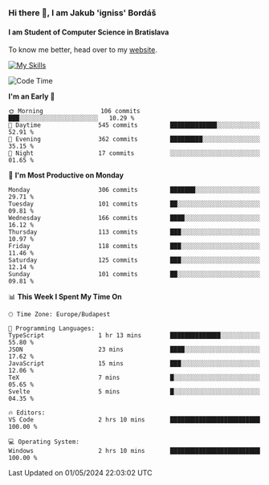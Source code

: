 ### Hi there 👋, I am Jakub 'igniss' Bordáš

#### I am Student of Computer Science in Bratislava
To know me better, head over to my [website](https://bordas.sk).

[![My Skills](https://skillicons.dev/icons?i=js,html,css,figma,svelte,java,kotlin,python,postgresql,typescript,nest,nodejs)](https://bordas.sk)


<!--START_SECTION:waka-->
![Code Time](http://img.shields.io/badge/Code%20Time-1%2C477%20hrs%2048%20mins-blue)

**I'm an Early 🐤** 

```text
🌞 Morning                106 commits         ███░░░░░░░░░░░░░░░░░░░░░░   10.29 % 
🌆 Daytime                545 commits         █████████████░░░░░░░░░░░░   52.91 % 
🌃 Evening                362 commits         █████████░░░░░░░░░░░░░░░░   35.15 % 
🌙 Night                  17 commits          ░░░░░░░░░░░░░░░░░░░░░░░░░   01.65 % 
```
📅 **I'm Most Productive on Monday** 

```text
Monday                   306 commits         ███████░░░░░░░░░░░░░░░░░░   29.71 % 
Tuesday                  101 commits         ██░░░░░░░░░░░░░░░░░░░░░░░   09.81 % 
Wednesday                166 commits         ████░░░░░░░░░░░░░░░░░░░░░   16.12 % 
Thursday                 113 commits         ███░░░░░░░░░░░░░░░░░░░░░░   10.97 % 
Friday                   118 commits         ███░░░░░░░░░░░░░░░░░░░░░░   11.46 % 
Saturday                 125 commits         ███░░░░░░░░░░░░░░░░░░░░░░   12.14 % 
Sunday                   101 commits         ██░░░░░░░░░░░░░░░░░░░░░░░   09.81 % 
```


📊 **This Week I Spent My Time On** 

```text
🕑︎ Time Zone: Europe/Budapest

💬 Programming Languages: 
TypeScript               1 hr 13 mins        ██████████████░░░░░░░░░░░   55.80 % 
JSON                     23 mins             ████░░░░░░░░░░░░░░░░░░░░░   17.62 % 
JavaScript               15 mins             ███░░░░░░░░░░░░░░░░░░░░░░   12.06 % 
TeX                      7 mins              █░░░░░░░░░░░░░░░░░░░░░░░░   05.65 % 
Svelte                   5 mins              █░░░░░░░░░░░░░░░░░░░░░░░░   04.35 % 

🔥 Editors: 
VS Code                  2 hrs 10 mins       █████████████████████████   100.00 % 

💻 Operating System: 
Windows                  2 hrs 10 mins       █████████████████████████   100.00 % 
```


 Last Updated on 01/05/2024 22:03:02 UTC
<!--END_SECTION:waka-->
